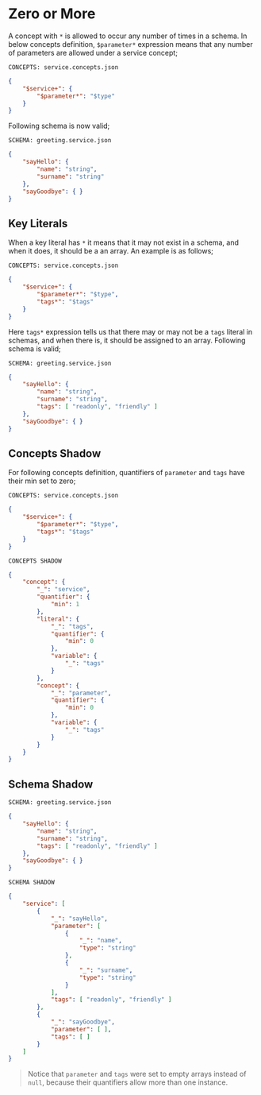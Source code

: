 # Zero or More

A concept with `*` is allowed to occur any number of times in a schema. In
below concepts definition, `$parameter*` expression means that any number of
parameters are allowed under a service concept;

`CONCEPTS: service.concepts.json`

```json
{
    "$service+": {
        "$parameter*": "$type"
    }
}
```

Following schema is now valid;

`SCHEMA: greeting.service.json`

```json
{
    "sayHello": { 
        "name": "string",
        "surname": "string"
    },
    "sayGoodbye": { }
}
```

## Key Literals

When a key literal has `*` it means that it may not exist in a schema, and when
it does, it should be a an array. An example is as follows;

`CONCEPTS: service.concepts.json`

```json
{
    "$service+": {
        "$parameter*": "$type",
        "tags*": "$tags"
    }
}
```

Here `tags*` expression tells us that there may or may not be a `tags` literal
in schemas, and when there is, it should be assigned to an array. Following
schema is valid;

`SCHEMA: greeting.service.json`

```json
{
    "sayHello": {
        "name": "string",
        "surname": "string",
        "tags": [ "readonly", "friendly" ]
    },
    "sayGoodbye": { }
}
```

## Concepts Shadow

For following concepts definition, quantifiers of `parameter` and `tags` have
their min set to zero;

`CONCEPTS: service.concepts.json`

```json
{
    "$service+": {
        "$parameter*": "$type",
        "tags*": "$tags"
    }
}
```

`CONCEPTS SHADOW`

```json
{
    "concept": {
        "_": "service",
        "quantifier": {
            "min": 1
        },
        "literal": {
            "_": "tags",
            "quantifier": {
                "min": 0
            },
            "variable": {
                "_": "tags"
            }
        },
        "concept": {
            "_": "parameter",
            "quantifier": {
                "min": 0
            },
            "variable": {
                "_": "tags"
            }
        }
    }
}
```

## Schema Shadow

`SCHEMA: greeting.service.json`

```json
{
    "sayHello": {
        "name": "string",
        "surname": "string",
        "tags": [ "readonly", "friendly" ]
    },
    "sayGoodbye": { }
}
```

`SCHEMA SHADOW`

```json
{
    "service": [
        {
            "_": "sayHello",
            "parameter": [
                {
                    "_": "name",
                    "type": "string"
                },
                {
                    "_": "surname",
                    "type": "string"
                }
            ],
            "tags": [ "readonly", "friendly" ]
        },
        {
            "_": "sayGoodbye",
            "parameter": [ ],
            "tags": [ ]
        }
    ]
}
```

> Notice that `parameter` and `tags` were set to empty arrays instead of
> `null`, because their quantifiers allow more than one instance.
